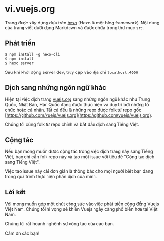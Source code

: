 # vi.vuejs.org

Trang được xây dựng dựa trên [hexo](http://hexo.io/) (Hexo là một blog framework). Nội dung của trang viết dưới dạng Markdown và được chứa trong thư mục `src`.
## Phát triển

```
$ npm install -g hexo-cli
$ npm install
$ hexo server
```

Sau khi khởi động server dev, truy cập vào địa chỉ `localhost:4000`

## Dịch sang những ngôn ngữ khác

Hiện tại việc dịch trang [vuejs.org](https://vuejs.org) sang những ngôn ngữ khác như Trung Quốc, Nhật Bản, Hàn Quốc đang được thực hiện và duy trì bởi những tổ chức hoặc cá nhân. Tất cả đều là những repo được folk từ repo gốc [https://github.com/vuejs/vuejs.org](https://github.com/vuejs/vuejs.org).

Chúng tôi cũng folk từ repo chính và bắt đầu dịch sang Tiếng Việt.

## Cộng tác

Nếu bạn mong muốn được cộng tác trong việc dịch trang này sang Tiếng Việt, bạn chỉ cần folk repo này và tạo một issue với tiêu đề "Cộng tác dịch sang Tiếng Việt". 

Việc tạo issue này chỉ đơn giản là thông báo cho mọi người biết bạn đang trong quá trình thực hiện phần dịch của mình.

## Lời kết

Với mong muốn góp một chút công sức vào việc phát triển cộng đồng Vuejs Việt Nam. Chúng tối hi vọng sẽ khiến Vuejs ngày càng phổ biến hơn tại Việt Nam.

Chúng tôi rất hoanh nghênh sự công tác của các bạn.

Cảm ơn các bạn!
